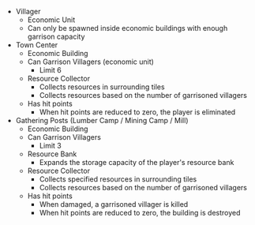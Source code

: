 - Villager
	- Economic Unit
	- Can only be spawned inside economic buildings with enough garrison capacity
- Town Center
	- Economic Building
	- Can Garrison Villagers (economic unit)
		- Limit 6
	- Resource Collector
		- Collects resources in surrounding tiles
		- Collects resources based on the number of garrisoned villagers
	- Has hit points
		- When hit points are reduced to zero, the player is eliminated
- Gathering Posts (Lumber Camp / Mining Camp / Mill)
	- Economic Building
	- Can Garrison Villagers
		- Limit 3
	- Resource Bank
		- Expands the storage capacity of the player's resource bank
	- Resource Collector
		- Collects specified resources in surrounding tiles
		- Collects resources based on the number of garrisoned villagers
	- Has hit points
		- When damaged, a garrisoned villager is killed
		- When hit points are reduced to zero, the building is destroyed